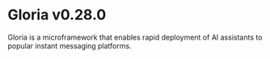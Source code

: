 # Gloria v0.28.0

Gloria is a microframework that enables rapid deployment of AI assistants to popular instant messaging platforms.
